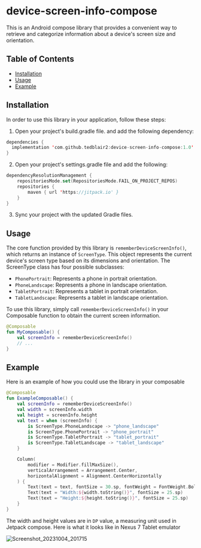 # device-screen-info-compose
This is an Android compose library that provides a convenient way to retrieve and categorize information about a device's screen size and orientation.

## Table of Contents
* [Installation](https://github.com/tedblair2/device-screen-info-compose/blob/main/README.md#installation)
* [Usage](https://github.com/tedblair2/device-screen-info-compose/blob/main/README.md#usage)
* [Example](https://github.com/tedblair2/device-screen-info-compose/blob/main/README.md#example)

## Installation
In order to use this library in your application, follow these steps:
1. Open your project's build.gradle file. and add the following dependency:
  ```kotlin
  dependencies {
	implementation 'com.github.tedblair2:device-screen-info-compose:1.0'
}
```
2. Open your project's settings.gradle file and add the following:
```kotlin
dependencyResolutionManagement {
    repositoriesMode.set(RepositoriesMode.FAIL_ON_PROJECT_REPOS)
    repositories {
        maven { url 'https://jitpack.io' }
    }
}
```
3. Sync your project with the updated Gradle files.

## Usage
The core function provided by this library is `rememberDeviceScreenInfo()`, which returns an instance of `ScreenType`.
This object represents the current device's screen type based on its dimensions and orientation.
The ScreenType class has four possible subclasses:
* `PhonePortrait`: Represents a phone in portrait orientation.
* `PhoneLandscape`: Represents a phone in landscape orientation.
* `TabletPortrait`: Represents a tablet in portrait orientation.
* `TabletLandscape`: Represents a tablet in landscape orientation.

To use this library, simply call `rememberDeviceScreenInfo()` in your Composable function to obtain the current screen information.

```kotlin
@Composable
fun MyComposable() {
    val screenInfo = rememberDeviceScreenInfo()
    // ...
}
```
## Example
Here is an example of how you could use the library in your composable
```kotlin
@Composable
fun ExampleComposable() {
    val screenInfo = rememberDeviceScreenInfo()
    val width = screenInfo.width
    val height = screenInfo.height
    val text = when (screenInfo) {
        is ScreenType.PhoneLandscape -> "phone_landscape"
        is ScreenType.PhonePortrait -> "phone_portrait"
        is ScreenType.TabletPortrait -> "tablet_portrait"
        is ScreenType.TabletLandscape -> "tablet_landscape"
    }

    Column(
        modifier = Modifier.fillMaxSize(),
        verticalArrangement = Arrangement.Center,
        horizontalAlignment = Alignment.CenterHorizontally
    ) {
        Text(text = text, fontSize = 30.sp, fontWeight = FontWeight.Bold)
        Text(text = "Width:${width.toString()}", fontSize = 25.sp)
        Text(text = "Height:${height.toString()}", fontSize = 25.sp)
    }
}
```
The width and height values are in `DP` value, a measuring unit used in Jetpack compose.
Here is what it looks like in Nexus 7 Tablet emulator

![Screenshot_20231004_201715](https://github.com/tedblair2/device-screen-info-compose/assets/39332527/534d94ad-dd71-4e87-b8e6-b556e4f209b6)
